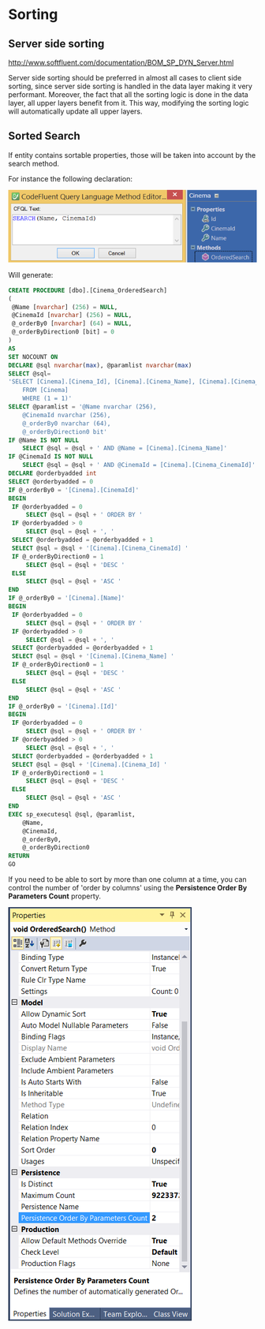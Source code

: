# Sorting

## Server side sorting

http://www.softfluent.com/documentation/BOM_SP_DYN_Server.html

Server side sorting should be preferred in almost all cases to client side sorting, since server side sorting is handled in the data layer making it very performant. Moreover, the fact that all the sorting logic is done in the data layer, all upper layers benefit from it. This way, modifying the sorting logic will automatically update all upper layers.



## Sorted Search

If entity contains sortable properties, those will be taken into account by the search method.

For instance the following declaration:

![](img/cfql-07.png)

Will generate:

```sql
CREATE PROCEDURE [dbo].[Cinema_OrderedSearch]
(
 @Name [nvarchar] (256) = NULL,
 @CinemaId [nvarchar] (256) = NULL,
 @_orderBy0 [nvarchar] (64) = NULL,
 @_orderByDirection0 [bit] = 0
)
AS
SET NOCOUNT ON
DECLARE @sql nvarchar(max), @paramlist nvarchar(max)
SELECT @sql=
'SELECT [Cinema].[Cinema_Id], [Cinema].[Cinema_Name], [Cinema].[Cinema_CinemaId] 
    FROM [Cinema]
    WHERE (1 = 1)'
SELECT @paramlist = '@Name nvarchar (256),
    @CinemaId nvarchar (256),
    @_orderBy0 nvarchar (64),
    @_orderByDirection0 bit'
IF @Name IS NOT NULL
    SELECT @sql = @sql + ' AND @Name = [Cinema].[Cinema_Name]'
IF @CinemaId IS NOT NULL
    SELECT @sql = @sql + ' AND @CinemaId = [Cinema].[Cinema_CinemaId]'
DECLARE @orderbyadded int
SELECT @orderbyadded = 0
IF @_orderBy0 = '[Cinema].[CinemaId]'
BEGIN
 IF @orderbyadded = 0
     SELECT @sql = @sql + ' ORDER BY '
 IF @orderbyadded > 0
     SELECT @sql = @sql + ', '
 SELECT @orderbyadded = @orderbyadded + 1
 SELECT @sql = @sql + '[Cinema].[Cinema_CinemaId] '
 IF @_orderByDirection0 = 1
     SELECT @sql = @sql + 'DESC '
 ELSE
     SELECT @sql = @sql + 'ASC '
END
IF @_orderBy0 = '[Cinema].[Name]'
BEGIN
 IF @orderbyadded = 0
     SELECT @sql = @sql + ' ORDER BY '
 IF @orderbyadded > 0
     SELECT @sql = @sql + ', '
 SELECT @orderbyadded = @orderbyadded + 1
 SELECT @sql = @sql + '[Cinema].[Cinema_Name] '
 IF @_orderByDirection0 = 1
     SELECT @sql = @sql + 'DESC '
 ELSE
     SELECT @sql = @sql + 'ASC '
END
IF @_orderBy0 = '[Cinema].[Id]'
BEGIN
 IF @orderbyadded = 0
     SELECT @sql = @sql + ' ORDER BY '
 IF @orderbyadded > 0
     SELECT @sql = @sql + ', '
 SELECT @orderbyadded = @orderbyadded + 1
 SELECT @sql = @sql + '[Cinema].[Cinema_Id] '
 IF @_orderByDirection0 = 1
     SELECT @sql = @sql + 'DESC '
 ELSE
     SELECT @sql = @sql + 'ASC '
END
EXEC sp_executesql @sql, @paramlist,
    @Name,
    @CinemaId,
    @_orderBy0,
    @_orderByDirection0
RETURN
GO
```

If you need to be able to sort by more than one column at a time, you can control the number of 'order by columns' using the **Persistence Order By Parameters Count** property.

![](img/cfql-08.png)